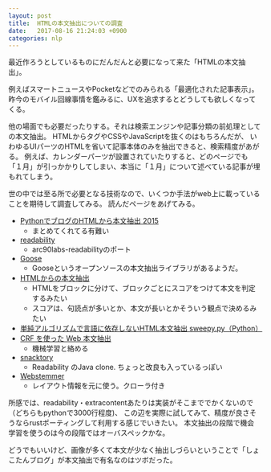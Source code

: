 ```yaml
---
layout: post
title:  HTMLの本文抽出についての調査
date:   2017-08-16 21:24:03 +0900
categories: nlp
---
```


 最近作ろうとしているものにだんだんと必要になって来た「HTMLの本文抽出」。


 例えばスマートニュースやPocketなどでのみられる「最適化された記事表示」。
 昨今のモバイル回線事情を鑑みるに、UXを追求するとどうしても欲しくなってくる。

 他の場面でも必要だったりする。それは検索エンジンや記事分類の前処理としての本文抽出。
 HTMLからタグやCSSやJavaScriptを抜くのはもちろんだが、
 いわゆるUIパーツのHTMLを省いて記事本体のみを抽出できると、検索精度があがる。
 例えば、カレンダーパーツが設置されていたりすると、どのページでも「１月」が引っかかりしてしまい、本当に「１月」について述べている記事が埋もれてしまう。


 世の中では至る所で必要となる技術なので、いくつか手法がweb上に載っていることを期待して調査してみる。
読んだページをあげてみる。

- [PythonでブログのHTMLから本文抽出 2015](http://orangain.hatenablog.com/entry/content-extraction-from-html-in-python)
  - まとめてくれてる有難い
- [readability](https://github.com/kingwkb/readability)
  - arc90labs-readabilityのポート
- [Goose](http://jimplush.com/blog/goose)
  - Gooseというオープンソースの本文抽出ライブラリがあるようだ。
- [HTMLからの本文抽出](https://www.slideshare.net/oarat/html-56830187)
  - HTMLをブロックに分けて、ブロックごとにスコアをつけて本文を判定するみたい
  - スコアは、句読点が多いとか、本文が長いとかそういう観点で決めるみたい
- [単純アルゴリズムで言語に依存しないHTML本文抽出 sweepy.py（Python）](https://nktmemo.wordpress.com/2014/02/16/%E5%8D%98%E7%B4%94%E3%82%A2%E3%83%AB%E3%82%B4%E3%83%AA%E3%82%BA%E3%83%A0%E3%81%A7%E8%A8%80%E8%AA%9E%E3%81%AB%E4%BE%9D%E5%AD%98%E3%81%97%E3%81%AA%E3%81%84html%E6%9C%AC%E6%96%87%E6%8A%BD%E5%87%BA-sweepy/)
- [CRF を使った Web 本文抽出](https://www.slideshare.net/shuyo/crf-web)
  - 機械学習と絡める
- [snacktory](https://github.com/karussell/snacktory)
  - Readability のJava clone. ちょっと改良も入っているっぽい
- [Webstemmer](http://www.unixuser.org/~euske/python/webstemmer/index-j.html)
  - レイアウト情報を元に使う。クローラ付き


所感では、readability・extracontentあたりは実装がそこまででかくないので（どちらもpythonで3000行程度)、
この辺を実際に試してみて、精度が良さそうならrustポーティングして利用する感じでいきたい。
本文抽出の段階で機会学習を使うのは今の段階ではオーバスペックかな。

どうでもいいけど、画像が多くて本文が少なく抽出しづらいということで「しょこたんブログ」が本文抽出で有名なのはツボだった。
